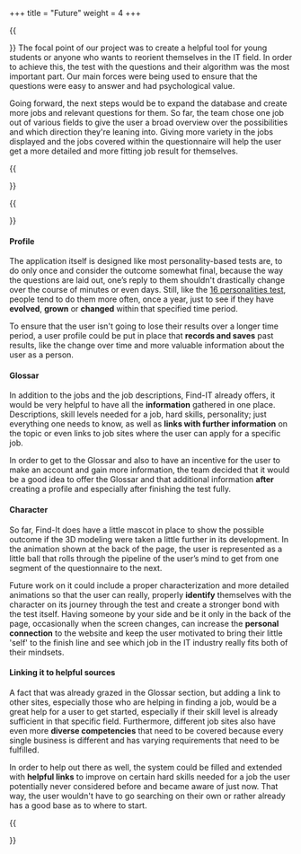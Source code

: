+++
title = "Future"
weight = 4
+++

{{<section title="So, what's next?">}}
The focal point of our project was to create a helpful tool for young students or anyone who wants to reorient themselves in the IT field. In order to achieve this, the test with the questions and their algorithm was the most important part. Our main forces were being used to ensure that the questions were easy to answer and had psychological value. 

Going forward, the next steps would be to expand the database and create more jobs and relevant questions for them. So far, the team chose one job out of various fields to give the user a broad overview over the possibilities and which direction they're leaning into. 
Giving more variety in the jobs displayed and the jobs covered within the questionnaire will help the user get a more detailed and more fitting job result for themselves. 

{{</section>}}

{{<section title="Possible Features in the future">}}
#### Profile
The application itself is designed like most personality-based tests are, to do only once and consider the outcome somewhat final, because the way the questions are laid out, one’s reply to them shouldn't drastically change over the course of minutes or even days. 
Still, like the <a href="https://www.16personalities.com/de/kostenloser-personlichkeitstest">16 personalities test</a>, people tend to do them more often, once a year, just to see if they have **evolved**, **grown** or **changed** within that specified time period. 
 
To ensure that the user isn't going to lose their results over a longer time period, a user profile could be put in place that **records and saves** past results, like the change over time and more valuable information about the user as a person. 
 
#### Glossar
In addition to the jobs and the job descriptions, Find-IT already offers, it would be very helpful to have all the **information** gathered in one place. Descriptions, skill levels needed for a job, hard skills, personality; just everything one needs to know, as well as **links with further information** on the topic or even links to job sites where the user can apply for a specific job. 
 
In order to get to the Glossar and also to have an incentive for the user to make an account and gain more information, the team decided that it would be a good idea to offer the Glossar and that additional information **after** creating a profile and especially after finishing the test fully.
 
#### Character 
So far, Find-It does have a little mascot in place to show the possible outcome if the 3D modeling were taken a little further in its development. In the animation shown at the back of the page, the user is represented as a little ball that rolls through the pipeline of the user’s mind to get from one segment of the questionnaire to the next. 
 
Future work on it could include a proper characterization and more detailed animations so that the user can really, properly **identify** themselves with the character on its journey through the test and create a stronger bond with the test itself. Having someone by your side and be it only in the back of the page, occasionally when the screen changes, can increase the **personal connection** to the website and keep the user motivated to bring their little 'self' to the finish line and see which job in the IT industry really fits both of their mindsets. 
 
#### Linking it to helpful sources
A fact that was already grazed in the Glossar section, but adding a link to other sites, especially those who are helping in finding a job, would be a great help for a user to get started, especially if their skill level is already sufficient in that specific field. Furthermore, different job sites also have even more **diverse competencies** that need to be covered because every single business is different and has varying requirements that need to be fulfilled. 
 
In order to help out there as well, the system could be filled and extended with **helpful links** to improve on certain hard skills needed for a job the user potentially never considered before and became aware of just now. That way, the user wouldn't have to go searching on their own or rather already has a good base as to where to start. 


{{</section>}}